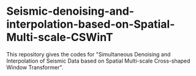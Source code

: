 # Seismic-denoising-and-interpolation-based-on-Spatial-Multi-scale-CSWinT
This repository gives the codes for "Simultaneous Denoising and Interpolation of Seismic Data based on Spatial Multi-scale Cross-shaped Window Transformer".
